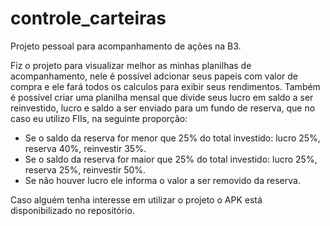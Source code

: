 # controle_carteiras

Projeto pessoal para acompanhamento de ações na B3.

Fiz o projeto para visualizar melhor as minhas planilhas de acompanhamento, nele é possível adcionar seus papeis com valor de compra e ele fará todos os calculos para exibir seus rendimentos.
Também é possível criar uma planilha mensal que divide seus lucro em saldo a ser reinvestido, lucro e saldo a ser enviado para um fundo de reserva, que no caso eu utilizo FIIs, na seguinte proporção: 
  - Se o saldo da reserva for menor que 25% do total investido: lucro 25%, reserva 40%, reinvestir 35%.
  - Se o saldo da reserva for maior que 25% do total investido: lucro 25%, reserva 25%, reinvestir 50%.
  - Se não houver lucro ele informa o valor a ser removido da reserva.
  
Caso alguém tenha interesse em utilizar o projeto o APK está disponibilizado no repositório.
